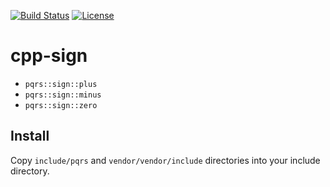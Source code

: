 [![Build Status](https://github.com/pqrs-org/cpp-sign/workflows/CI/badge.svg)](https://github.com/pqrs-org/cpp-sign/actions)
[![License](https://img.shields.io/badge/license-Boost%20Software%20License-blue.svg)](https://github.com/pqrs-org/cpp-sign/blob/main/LICENSE.md)

# cpp-sign

- `pqrs::sign::plus`
- `pqrs::sign::minus`
- `pqrs::sign::zero`

## Install

Copy `include/pqrs` and `vendor/vendor/include` directories into your include directory.
